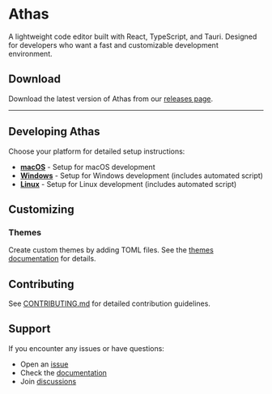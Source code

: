 # Athas

A lightweight code editor built with React, TypeScript, and Tauri.
Designed for developers who want a fast and customizable development environment.

## Download

Download the latest version of Athas from our [releases page](https://github.com/athasdev/athas/releases).

---

## Developing Athas

Choose your platform for detailed setup instructions:

- [**macOS**](docs/develop/macos.md) - Setup for macOS development
- [**Windows**](docs/develop/windows.md) - Setup for Windows development (includes automated script)
- [**Linux**](docs/develop/linux.md) - Setup for Linux development (includes automated script)

## Customizing

### Themes

Create custom themes by adding TOML files. See the [themes documentation](src/extensions/themes/builtin/README.md) for details.

## Contributing

See [CONTRIBUTING.md](./CONTRIBUTING.md) for detailed contribution guidelines.

## Support

If you encounter any issues or have questions:

- Open an [issue](https://github.com/athasdev/athas/issues)
- Check the [documentation](https://athas.dev/docs)
- Join [discussions](https://github.com/athasdev/athas/discussions)
